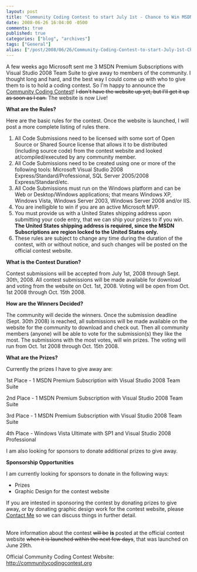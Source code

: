 ```yaml
---
layout: post
title: "Community Coding Contest to start July 1st - Chance to Win MSDN Premium Subscription with VS'08 Team Suite, plus more"
date: 2008-06-26 16:04:00 -0500
comments: true
published: true
categories: ["blog", "archives"]
tags: ["General"]
alias: ["/post/2008/06/26/Community-Coding-Contest-to-start-July-1st-Chance-to-Win-MSDN-Premium-Subscription-with-VS08-Team-Suite-plus-more", "/post/2008/06/26/community-coding-contest-to-start-july-1st-chance-to-win-msdn-premium-subscription-with-vs08-team-suite-plus-more"]
---
```

<!-- more -->
<p>
A few weeks ago Microsoft sent me 3 MSDN Premium Subscriptions with Visual Studio 2008 Team Suite to give away to members of the community. I thought long and hard, and the best way I could come up with who to give them to is to hold a coding contest. So I&#39;m happy to announce the <a href="http://communitycodingcontest.org">Community Coding Contest</a>! <strike>I don&#39;t have the website up yet, but I&#39;ll get it up as soon as I can.</strike> The website is now Live! 
</p>
<p>
<strong>What are the Rules?</strong>
</p>
<p>
Here are the basic rules for the contest. Once the website is launched, I will post a more complete listing of rules there.
</p>
<ol>
	<li>All Code Submissions need to be licensed with some sort of Open Source or Shared Source license that allows it to be distributed (including source code) from the contest website and looked at/compiled/executed by any community member. </li>
	<li>All Code Submissions need to be created using one or more of the following tools: Microsoft Visual Studio 2008 Express/Standard/Professional, SQL Server 2005/2008 Express/Standard/etc. </li>
	<li>All Code Submissions must run on the Windows platform and can be Web or Desktop/Windows applications; that means Windows XP, Windows Vista, Windows Server 2003, Windows Server 2008 and/or IIS. </li>
	<li>You are inelligible to win if you are an active Microsoft MVP.</li>
	<li>You must provide us with a United States shipping address upon submitting your code entry, that we can ship your prizes to if you win. <strong>The United States shipping address is required, since the MSDN Subscriptions are region locked to the United States only.</strong><br />
	</li>
	<li>These rules are subject to change any time during the duration of the contest, with or without notice, and such changes will be posted on the official contest website. </li>
</ol>
<p>
<strong>What is the Contest Duration?</strong>
</p>
<p>
Contest submissions will be accepted from July 1st, 2008 through Sept. 30th, 2008. All contest submissions will be made available for download and voting from the website on Oct. 1st, 2008. Voting will be open from Oct. 1st 2008 through Oct. 15th 2008.
</p>
<p>
<strong>How are the Winners Decided?</strong>
</p>
<p>
The community will decide the winners. Once the submission deadline (Sept. 30th 2008) is reached, all submissions will be made available on the website for the community to download and check out. Then all community members (anyone) will be able to vote for the submission(s) they like the most. The submissions with the most votes, will win prizes. The voting will run from Oct. 1st 2008 through Oct. 15th 2008. 
</p>
<p>
<strong>What are the Prizes?</strong>
</p>
<p>
Currently the prizes I have to give away are:
</p>
<p>
1st Place - 1 MSDN Premium Subscription with Visual Studio 2008 Team Suite
</p>
<p>
2nd Place - 1 MSDN Premium Subscription with Visual Studio 2008 Team Suite
</p>
<p>
3rd Place - 1 MSDN Premium Subscription with Visual Studio 2008 Team Suite
</p>
<p>
4th Place - Windows Vista Ultimate with SP1 and Visual Studio 2008 Professional 
</p>
<p>
I am also looking for sponsors to donate additional prizes to give away. 
</p>
<p>
<strong>Sponsorship Opportunities</strong>
</p>
<p>
I am currently looking for sponsors to donate in the following ways:
</p>
<ul>
	<li>Prizes</li>
	<li>Graphic Design for the contest website<br />
	</li>
</ul>
If you are intested in sponsoring the contest by donating prizes to give away, or by donating graphic design work for the contest website, please <a href="/contact.aspx">Contact Me</a> so we can discuss things in further detail.<br />
<br />
<p>
More information about the contest <strike>will be</strike> <strong>is </strong>posted at the official contest website <strike>when it is launched within the next few days</strike>, that was launched on June 29th. 
</p>
<p>
Official Community Coding Contest Website: <a href="http://communitycodingcontest.org">http://communitycodingcontest.org</a>
</p>
